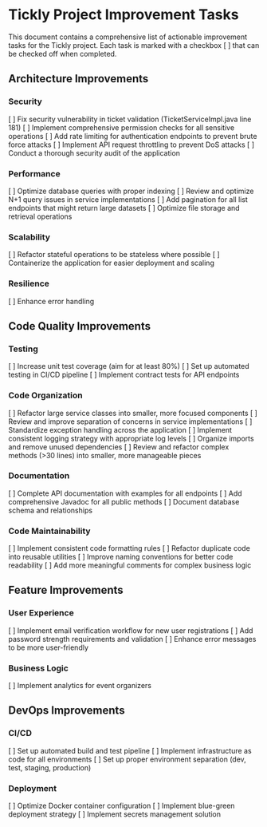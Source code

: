 # Tickly Project Improvement Tasks

This document contains a comprehensive list of actionable improvement tasks for the Tickly project. Each task is marked
with a checkbox [ ] that can be checked off when completed.

## Architecture Improvements

### Security

[ ] Fix security vulnerability in ticket validation (TicketServiceImpl.java line 181)
[ ] Implement comprehensive permission checks for all sensitive operations
[ ] Add rate limiting for authentication endpoints to prevent brute force attacks
[ ] Implement API request throttling to prevent DoS attacks
[ ] Conduct a thorough security audit of the application

### Performance

[ ] Optimize database queries with proper indexing
[ ] Review and optimize N+1 query issues in service implementations
[ ] Add pagination for all list endpoints that might return large datasets
[ ] Optimize file storage and retrieval operations

### Scalability

[ ] Refactor stateful operations to be stateless where possible
[ ] Containerize the application for easier deployment and scaling

### Resilience

[ ] Enhance error handling

## Code Quality Improvements

### Testing

[ ] Increase unit test coverage (aim for at least 80%)
[ ] Set up automated testing in CI/CD pipeline
[ ] Implement contract tests for API endpoints

### Code Organization

[ ] Refactor large service classes into smaller, more focused components
[ ] Review and improve separation of concerns in service implementations
[ ] Standardize exception handling across the application
[ ] Implement consistent logging strategy with appropriate log levels
[ ] Organize imports and remove unused dependencies
[ ] Review and refactor complex methods (>30 lines) into smaller, more manageable pieces

### Documentation

[ ] Complete API documentation with examples for all endpoints
[ ] Add comprehensive Javadoc for all public methods
[ ] Document database schema and relationships

### Code Maintainability

[ ] Implement consistent code formatting rules
[ ] Refactor duplicate code into reusable utilities
[ ] Improve naming conventions for better code readability
[ ] Add more meaningful comments for complex business logic

## Feature Improvements

### User Experience

[ ] Implement email verification workflow for new user registrations
[ ] Add password strength requirements and validation
[ ] Enhance error messages to be more user-friendly

### Business Logic

[ ] Implement analytics for event organizers

## DevOps Improvements

### CI/CD

[ ] Set up automated build and test pipeline
[ ] Implement infrastructure as code for all environments
[ ] Set up proper environment separation (dev, test, staging, production)

### Deployment

[ ] Optimize Docker container configuration
[ ] Implement blue-green deployment strategy
[ ] Implement secrets management solution
